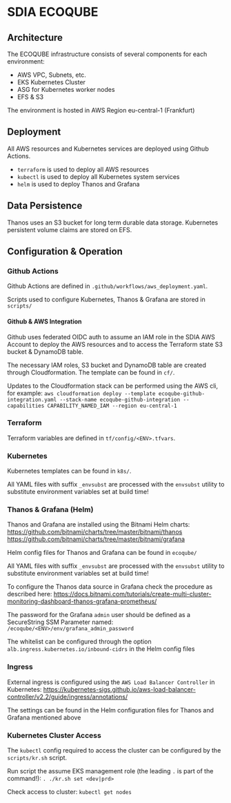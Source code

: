 # SDIA ECOQUBE

## Architecture

The ECOQUBE infrastructure consists of several components for each environment:

* AWS VPC, Subnets, etc.
* EKS Kubernetes Cluster
* ASG for Kubernetes worker nodes
* EFS & S3

The environment is hosted in AWS Region eu-central-1 (Frankfurt)

## Deployment

All AWS resources and Kubernetes services are deployed using Github Actions.

* `terraform` is used to deploy all AWS resources
* `kubectl` is used to deploy all Kubernetes system services
* `helm` is used to deploy Thanos and Grafana

## Data Persistence

Thanos uses an S3 bucket for long term durable data storage. 
Kubernetes persistent volume claims are stored on EFS.

## Configuration & Operation

### Github Actions

Github Actions are defined in `.github/workflows/aws_deployment.yaml`.

Scripts used to configure Kubernetes, Thanos & Grafana are stored in `scripts/`

#### Github & AWS Integration

Github uses federated OIDC auth to assume an IAM role in the SDIA AWS Account to deploy the AWS resources and to access the Terraform state S3 bucket & DynamoDB table.

The necessary IAM roles, S3 bucket and DynamoDB table are created through Cloudformation. The template can be found in `cf/`.

Updates to the Cloudformation stack can be performed using the AWS cli, for example:
`aws cloudformation deploy --template ecoqube-github-integration.yaml --stack-name ecoqube-github-integration --capabilities CAPABILITY_NAMED_IAM --region eu-central-1`

### Terraform

Terraform variables are defined in `tf/config/<ENV>.tfvars`.

### Kubernetes

Kubernetes templates can be found in `k8s/`.

All YAML files with suffix `_envsubst` are processed with the `envsubst` utility to substitute environment variables set at build time!

### Thanos & Grafana (Helm)

Thanos and Grafana are installed using the Bitnami Helm charts:
https://github.com/bitnami/charts/tree/master/bitnami/thanos
https://github.com/bitnami/charts/tree/master/bitnami/grafana

Helm config files for Thanos and Grafana can be found in `ecoqube/`

All YAML files with suffix `_envsubst` are processed with the `envsubst` utility to substitute environment variables set at build time!

To configure the Thanos data source in Grafana check the procedure as described here: https://docs.bitnami.com/tutorials/create-multi-cluster-monitoring-dashboard-thanos-grafana-prometheus/

The password for the Grafana `admin` user should be defined as a SecureString SSM Parameter named: `/ecoqube/<ENV>/env/grafana_admin_password`

The whitelist can be configured through the option `alb.ingress.kubernetes.io/inbound-cidrs` in the Helm config files

### Ingress

External ingress is configured using the `AWS Load Balancer Controller` in Kubernetes: https://kubernetes-sigs.github.io/aws-load-balancer-controller/v2.2/guide/ingress/annotations/

The settings can be found in the Helm configuration files for Thanos and Grafana mentioned above

### Kubernetes Cluster Access

The `kubectl` config required to access the cluster can be configured by the `scripts/kr.sh` script.

Run script the assume EKS management role (the leading `.` is part of the command!):
`. ./kr.sh set <dev|prd>`

Check access to cluster:
`kubectl get nodes`
